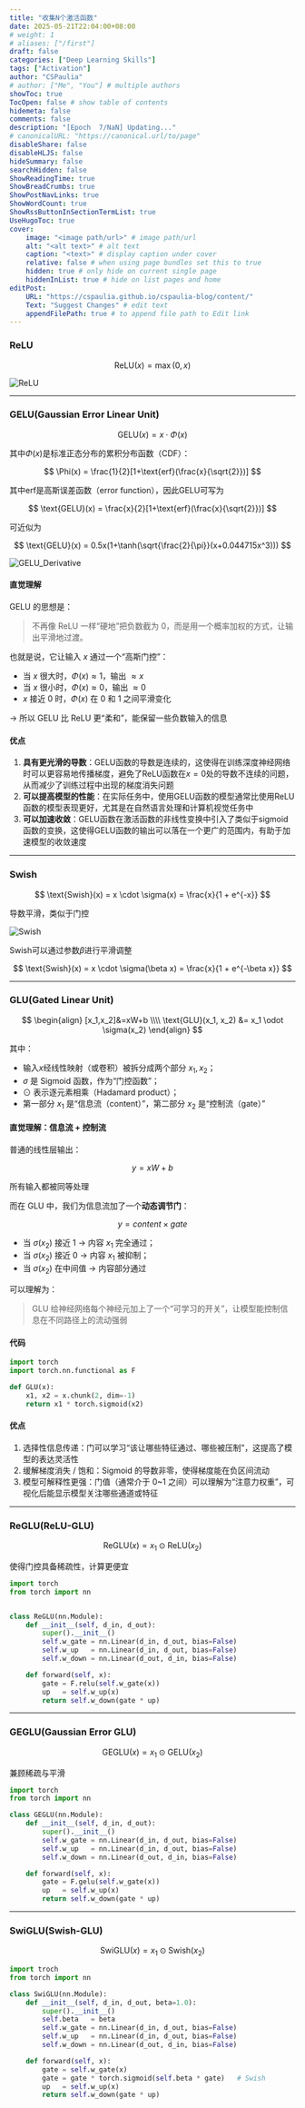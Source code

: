 ```yaml
---
title: "收集N个激活函数"
date: 2025-05-21T22:04:00+08:00
# weight: 1
# aliases: ["/first"]
draft: false
categories: ["Deep Learning Skills"]
tags: ["Activation"]
author: "CSPaulia"
# author: ["Me", "You"] # multiple authors
showToc: true
TocOpen: false # show table of contents
hidemeta: false
comments: false
description: "[Epoch  7/NaN] Updating..."
# canonicalURL: "https://canonical.url/to/page"
disableShare: false
disableHLJS: false
hideSummary: false
searchHidden: false
ShowReadingTime: true
ShowBreadCrumbs: true
ShowPostNavLinks: true
ShowWordCount: true
ShowRssButtonInSectionTermList: true
UseHugoToc: true
cover:
    image: "<image path/url>" # image path/url
    alt: "<alt text>" # alt text
    caption: "<text>" # display caption under cover
    relative: false # when using page bundles set this to true
    hidden: true # only hide on current single page
    hiddenInList: true # hide on list pages and home
editPost:
    URL: "https://cspaulia.github.io/cspaulia-blog/content/"
    Text: "Suggest Changes" # edit text
    appendFilePath: true # to append file path to Edit link
---
```


### ReLU

$$
\text{ReLU}(x) = \max(0, x)
$$

![ReLU](activation_relu.png)

---

### GELU(Gaussian Error Linear Unit)

$$
\text{GELU}(x) = x \cdot \Phi(x)
$$

其中$\Phi(x)$是标准正态分布的累积分布函数（CDF）：

$$
\Phi(x) = \frac{1}{2}[1+\text{erf}(\frac{x}{\sqrt{2}})]
$$

其中$\text{erf}$是高斯误差函数（error function），因此GELU可写为

$$
\text{GELU}(x) = \frac{x}{2}[1+\text{erf}(\frac{x}{\sqrt{2}})]
$$

可近似为

$$
\text{GELU}(x) = 0.5x(1+\tanh(\sqrt{\frac{2}{\pi}}(x+0.044715x^3)))
$$

![GELU_Derivative](activation_gelu.png)

#### 直觉理解

GELU 的思想是：
> 不再像 ReLU 一样“硬地”把负数截为 0，而是用一个概率加权的方式，让输出平滑地过渡。

也就是说，它让输入 $x$ 通过一个“高斯门控”：
- 当 $x$ 很大时，$\Phi(x) \approx 1$，输出 $\approx x$ 
- 当 $x$ 很小时，$\Phi(x) \approx 0$，输出 $\approx 0$ 
- $x$ 接近 0 时，$\Phi(x)$ 在 0 和 1 之间平滑变化

→ 所以 GELU 比 ReLU 更“柔和”，能保留一些负数输入的信息

#### 优点

1. **具有更光滑的导数**：GELU函数的导数是连续的，这使得在训练深度神经网络时可以更容易地传播梯度，避免了ReLU函数在$x=0$处的导数不连续的问题，从而减少了训练过程中出现的梯度消失问题
2. **可以提高模型的性能**：在实际任务中，使用GELU函数的模型通常比使用ReLU函数的模型表现更好，尤其是在自然语言处理和计算机视觉任务中
3. **可以加速收敛**：GELU函数在激活函数的非线性变换中引入了类似于sigmoid函数的变换，这使得GELU函数的输出可以落在一个更广的范围内，有助于加速模型的收敛速度

---

### Swish

$$
\text{Swish}(x) = x \cdot \sigma(x) = \frac{x}{1 + e^{-x}}
$$

导数平滑，类似于门控

![Swish](activation_swish.png)

Swish可以通过参数$\beta$进行平滑调整

$$
\text{Swish}(x) = x \cdot \sigma(\beta x) = \frac{x}{1 + e^{-\beta x}}
$$

---

### GLU(Gated Linear Unit)

$$
\begin{align}
[x_1,x_2]&=xW+b \\\\
\text{GLU}(x_1, x_2) &= x_1 \odot \sigma(x_2)
\end{align}
$$

其中：
- 输入$x$经线性映射（或卷积）被拆分成两个部分 $x_1, x_2$；
- $\sigma$ 是 Sigmoid 函数，作为“门控函数”；
- $\odot$ 表示逐元素相乘（Hadamard product）；
- 第一部分 $x_1$ 是“信息流（content）”，第二部分 $x_2$ 是“控制流（gate）”

#### 直觉理解：信息流 + 控制流

普通的线性层输出：

$$
y=xW+b
$$

所有输入都被同等处理

而在 GLU 中，我们为信息流加了一个**动态调节门**：

$$
y=content \times gate
$$

- 当 $\sigma(x_2)$ 接近 1 → 内容 $x_1$ 完全通过；
- 当 $\sigma(x_2)$ 接近 0 → 内容 $x_1$ 被抑制；
- 当 $\sigma(x_2)$ 在中间值 → 内容部分通过

可以理解为：
> GLU 给神经网络每个神经元加上了一个“可学习的开关”，让模型能控制信息在不同路径上的流动强弱

#### 代码

```python
import torch
import torch.nn.functional as F

def GLU(x):
    x1, x2 = x.chunk(2, dim=-1)
    return x1 * torch.sigmoid(x2)
```

#### 优点

1. 选择性信息传递：门可以学习“该让哪些特征通过、哪些被压制”，这提高了模型的表达灵活性
2. 缓解梯度消失 / 饱和：Sigmoid 的导数非零，使得梯度能在负区间流动
3. 模型可解释性更强：门值（通常介于 0~1 之间）可以理解为“注意力权重”，可视化后能显示模型关注哪些通道或特征

---

### ReGLU(ReLU-GLU)

$$
\text{ReGLU}(x) = x_1 \odot \text{ReLU}(x_2)
$$

使得门控具备稀疏性，计算更便宜

```python
import torch 
from torch import nn


class ReGLU(nn.Module):
    def __init__(self, d_in, d_out):
        super().__init__()
        self.w_gate = nn.Linear(d_in, d_out, bias=False)
        self.w_up   = nn.Linear(d_in, d_out, bias=False)
        self.w_down = nn.Linear(d_out, d_in, bias=False)

    def forward(self, x):
        gate = F.relu(self.w_gate(x))
        up   = self.w_up(x)
        return self.w_down(gate * up)
```

---

### GEGLU(Gaussian Error GLU)

$$
\text{GEGLU}(x) = x_1 \odot \text{GELU}(x_2)
$$

兼顾稀疏与平滑

```python
import torch 
from torch import nn

class GEGLU(nn.Module):
    def __init__(self, d_in, d_out):
        super().__init__()
        self.w_gate = nn.Linear(d_in, d_out, bias=False)
        self.w_up   = nn.Linear(d_in, d_out, bias=False)
        self.w_down = nn.Linear(d_out, d_in, bias=False)

    def forward(self, x):
        gate = F.gelu(self.w_gate(x))
        up   = self.w_up(x)
        return self.w_down(gate * up)
```

---

### SwiGLU(Swish-GLU)

$$
\text{SwiGLU}(x) = x_1 \odot \text{Swish}(x_2)
$$

```python
import troch
from torch import nn

class SwiGLU(nn.Module):
    def __init__(self, d_in, d_out, beta=1.0):
        super().__init__()
        self.beta   = beta
        self.w_gate = nn.Linear(d_in, d_out, bias=False)
        self.w_up   = nn.Linear(d_in, d_out, bias=False)
        self.w_down = nn.Linear(d_out, d_in, bias=False)

    def forward(self, x):
        gate = self.w_gate(x)
        gate = gate * torch.sigmoid(self.beta * gate)   # Swish
        up   = self.w_up(x)
        return self.w_down(gate * up)
```